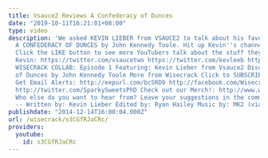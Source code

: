 ```yaml
---
title: Vsauce2 Reviews A Confederacy of Dunces
date: "2019-10-11T16:21:01+08:00"
type: video
description: 'We asked KEVIN LIEBER from VSAUCE2 to talk about his favorite book,
  A CONFEDERACY OF DUNCES by John Kennedy Toole. Hit up Kevin''s channel: http://www.youtube.com/Vsauce2
  Click the LIKE button to see more YouTubers talk about the stuff they love. Follow
  Kevin: https://twitter.com/vsaucetwo https://twitter.com/kevleeb http://instagram.com/kevlieber
  WISECRACK COLLAB: Episode 1 Featuring: Kevin Lieber from Vsauce2 Discussing: A Confederacy
  of Dunces by John Kennedy Toole More from Wisecrack Click to SUBSCRIBE: http://goo.gl/N4Fse9
  Get Email Alerts: http://eepurl.com/bcSRD9 http://facebook.com/WisecrackEDU http://facebook.com/thugnotes
  http://twitter.com/SparkySweetsPhD Check out our Merch!: http://www.wisecrack.co/store
  Who else do you want to hear from? Leave your suggestions in the comments below!
  -- Written by: Kevin Lieber Edited by: Ryan Hailey Music by: MK2 (via YouTube)'
publishdate: "2014-12-14T16:00:04.000Z"
url: /wisecrack/s3CGfRJaCRc/
providers:
  youtube:
    id: s3CGfRJaCRc
---
```

